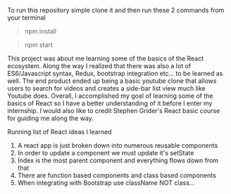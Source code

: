 To run this repository simple clone it and then run these 2 commands from your terminal
> npm install

> npm start

This project was about me learning some of the basics of the React ecosystem. Along the way I realized that there was also a lot of ES6/Javascript syntax, Redux, bootstrap integration etc... to be learned as well. The end product ended up being a basic youtube clone that allows users to search for videos and creates a side-bar list view much like Youtube does. Overall, I accomplished my goal of learning some of the basics of React so I have a better understanding of it before I enter my internship. I would also like to credit Stephen Grider's React basic course for guiding me along the way.

Running list of React ideas I learned
  1) A react app is just broken down into numerous reusable components
  2) In order to update a component we must update it's setState
  3) Index is the most parent component and everything flows down from that
  3) There are function based components and class based components
  4) When integrating with Bootstrap use className NOT class...
